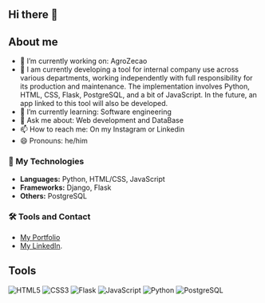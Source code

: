 ## Hi there 👋

## About me
- 🔭 I’m currently working on: AgroZecao
- 🔭 I am currently developing a tool for internal company use across various departments, working independently with full responsibility for its production and maintenance. The implementation involves Python, HTML, CSS, Flask, PostgreSQL, and a bit of JavaScript. In the future, an app linked to this tool will also be developed.
- 🌱 I’m currently learning: Software engineering
- 💬 Ask me about: Web development and DataBase
- 📫 How to reach me: On my Instagram or Linkedin
- 😄 Pronouns: he/him

### 🚀 My Technologies
- **Languages:** Python, HTML/CSS, JavaScript
- **Frameworks:** Django, Flask
- **Others:** PostgreSQL

### 🛠️ Tools and Contact
- [My Portfolio](link-do-portfolio)
- [My LinkedIn](https://www.linkedin.com/in/murilo-de-souza-175899305/).

## Tools
![HTML5](https://img.shields.io/badge/-HTML5-orange?logo=html5&logoColor=white&style=flat)
![CSS3](https://img.shields.io/badge/-CSS3-blue?logo=css3&logoColor=white&style=flat)
![Flask](https://img.shields.io/badge/-Flask-black?logo=flask&logoColor=white&style=flat)
![JavaScript](https://img.shields.io/badge/-JavaScript-yellow?logo=javascript&logoColor=white&style=flat)
![Python](https://img.shields.io/badge/-Python-blue?logo=python&logoColor=white&style=flat)
![PostgreSQL](https://img.shields.io/badge/-PostgreSQL-blue?logo=postgresql&logoColor=white&style=flat)
